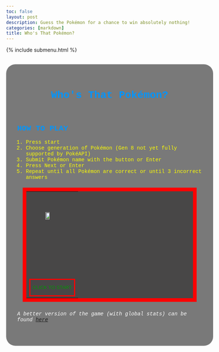 ```yaml
---
toc: false
layout: post
description: Guess the Pokémon for a chance to win absolutely nothing!
categories: [markdown]
title: Who's That Pokémon?
---
```

{% include submenu.html %}
<html lang="en">
    <head>
        <style>
        body.background {
            background-image: url('https://assets.pokemon.com//assets/cms2/img/misc/virtual-backgrounds/masters/forest.jpg');
            background-size: cover;
            background-position: center
        }
        .myDiv {
            border: 0px solid rgb(0, 0, 0);
            padding: 30px;
            background-color: #4d4d4dbe;    
            width: 100%;
            margin: auto;
            border-radius: 25px;
            height:auto;
            font-family:'Courier New', Courier, monospace
        }
        button.myButton {
            height: 100%;
            width: 100%;
            background-color:rgb(72, 71, 71);
            color:rgb(0, 154, 0); 
            border: 3px solid rgb(255, 0, 0);
            margin: auto;
            line-height: 300%;
        }
        .myTable {
            margin:auto;
            width: 90%;
            table-layout: fixed;
            color:rgb(0, 154, 0);
            background-color:rgb(72, 71, 71);
            outline: 10px solid red;
        }
        tr.pokeBox {
            background-image:url('https://i.ibb.co/rQFzcnD/d83htw0-ec490c3b-f7dd-4570-a698-8404a8a12f99.png');
            background-size: cover;
            color:white;
        }
        .buttonRowStyle {
            line-height: 500%;
        }
        .myIMG {
            height: 30%;
            width: 30%;
            display: block;
            margin: 0 auto;
        }
        </style>
    </head>
    <br>
    <body class="background">
    <div class="myDiv">
        <h1 style="color:rgb(0, 149, 255); text-align:center">Who's That Pokémon?</h1>
        <br>
        <h2 style="color:rgb(0, 149, 255)">HOW TO PLAY</h2>
            <ol type="1"> 
                    <li style="color:rgb(255, 255, 0)">Press start</li>
                    <li style="color:rgb(255, 255, 0)">Choose generation of Pokémon (Gen 8 not yet fully supported by PokéAPI)</li>
                    <li style="color:rgb(255, 255, 0)">Submit Pokémon name with the button or Enter</li>
                    <li style="color:rgb(255, 255, 0)">Press Next or Enter</li>
                    <li style="color:rgb(255, 255, 0)">Repeat until all Pokémon are correct or until 3 incorrect answers</li>
                    <!-- I tried to use a <span> for this but FastPages didn't like that so this is what we get. -->
            </ol>
        <br>
        <table class="myTable" id="table">
            <tr class="pokeBox">
                <td colspan=8>
                    <br>
                    <br>
                    <br>
                    <span id="imageBox"><img class="myIMG" src="https://www.freepnglogos.com/uploads/pokeball-png/pokeball-alexa-style-blog-pokemon-inspired-charmander-daily-8.png"></span>
                    <br>
                    <br>
                    <br>
                    <span id="gameInfo"><br><br><br></span>
                </td>
            </tr>
            <tr>
                <td colspan=8 id="inputRow"><br></td>
            </tr>
            <tr>
                <td colspan=8 id="message"><br></td>
            </tr>
            <span class="buttonRowStyle">
                <tr id="rowButtons">  
                    <td colspan=8><button class="myButton" onclick="gameStart()">CLICK TO START</button></td>
                </tr>
            </span>
        </table>
        <br>
        <h6 style="color:white">A better version of the game (with global stats) can be found <a href="https://swag.nighthawkcodingteams.cf/projects/whosthatpokemon/">here</a></h6>
    </div>
    <br>
    </body>
<script>
    // Pokemon variables
    var pokeMin = ""
    var pokeMax = ""
    var pokeName = ""
    var pokeIMG = ""
    var pokeFilteredName = ""
    const gen = ""

    // Game variables
    var randId = 0
    var correct = 0
    var incorrect = 0
    const strikes = 3 // how many user is allowed to get incorrect before losing
    var pokeChecked = ""

    const options = {
      method: 'GET',
    }
    
    var usedIds = []
    const genList = [
        {
            "generation":1,
            "min":1,
            "max":151
        },
        {
            "generation":2,
            "min":152,
            "max":251
        },
        {
            "generation":3,
            "min":252,
            "max":386
        },
        {
            "generation":4,
            "min":387,
            "max":493
        },
        {
            "generation":5,
            "min":494,
            "max":649
        },
        {
            "generation":6,
            "min":650,
            "max":721
        },
        {
            "generation":7,
            "min":722,
            "max":809
        },
        {
            "generation":8,
            "min":810,
            "max":905
        }
    ]

    const pokeUnfiltered = [
        "nidoran-f",
        "nidoran-m",
        "deoxsys-normal",
        "wormadam-plant",
        "porygon-z",
        "giratina-altered",
        "shaymin-land",
        "basculin-red-striped",
        "darmanitan-standard",
        "tornadus-incarnate",
        "thundurus-incarnate",
        "landorus-incarnate",
        "meloetta-aria",
        "meowstic-male",
        "aegislash-shield",
        "pumpkaboo-average",
        "gourgeist-average",
        "zygarde-50",
        "oricorio-baile",
        "lycanroc-midday",
        "wishiwashi-solo",
        "type-null",
        "minior-red-meteor",
        "mimikyu-disguised",
        "toxtricity-amped",
        "eiscue-ice",
        "indeedee-male",
        "morpeko-full-belly",
        "urshifu-single-strike",
        "mr-mime",
        "farfetchd"
    ]
    
    const pokeFiltered = [
        "nidoran",
        "nidoran",
        "deoxsys",
        "wormadam",
        "porygon-Z",
        "giratina",
        "shaymin",
        "basculin",
        "darmanitan",
        "tornadus",
        "thundurus",
        "landorus",
        "meloetta",
        "meowstic",
        "aegislash",
        "pumpkaboo",
        "gourgeist",
        "zygarde",
        "oricorio",
        "lycanroc",
        "wishiwashi",
        "type: Null",
        "minior",
        "mimikyu",
        "toxtricity",
        "eiscue",
        "indeedee",
        "morpeko",
        "urshifu",
        "mr. mime",
        "farfetch'd"
    ]

    function gameStart() {
        document.getElementById('rowButtons').innerHTML = ""
        document.getElementById('message').innerHTML = "Choose a generation"

        for (i in genList) {
            document.getElementById('rowButtons').innerHTML += '\
            <td><button type="button" class="myButton" onclick="genSelect(' + i + ')">Gen' + genList[i]["generation"] + '</button></td> \
            '
        }
    }

    function genSelect(gen) {
        if (gen == 7) {
            document.getElementById('message').innerHTML = "Generation 8 is not currently fully supported by PokéAPI. Please choose another generation"
        }
        else {
        pokeMin = genList[gen]["min"]
        pokeMax = genList[gen]["max"]
        genSelected()
        }
    }

    function enterEvent() {
        if (incorrect != 3) {
            if (pokeChecked == true) {
                nextPokemon()
            }
            else {
                pokeCheck()
            }
        }
        else {
            location.reload()
        }
    }

    function genSelected() {
        document.getElementById('rowButtons').innerHTML = ' \
        <td colspan=4><button type="button" class="myButton" onclick="location.reload()">Restart</button></td> \
        <td colspan=4><button type="button" class="myButton" onclick="enterEvent()" id="continueButton">Submit</button></td> \
        '

        document.getElementById('inputRow').innerHTML = '<input type="text" id="inputBox" style="width:100%">'

        var inputBox = document.getElementById('inputBox')

        inputBox.addEventListener("keypress", function() {
            if (event.key === "Enter") {
                event.preventDefault
                enterEvent()
            }
        })

        document.getElementById('message').innerHTML = "<br>"

        document.getElementById('gameInfo').innerHTML = '\
        <body> \
            Pokémon: <b id="displayedName">???</b>\
            <br> \
            Correct: <b id="displayedCorrect">0/' + (pokeMax - pokeMin + 1) + '</b>\
            <br>\
            Incorrect: <b id="displayedIncorrect">0/' + strikes + '</b> \
        </body> \
        '

        getPokemon(pokeMin, pokeMax)
    }

    function getRandId(min, max) {
        randId = Math.floor(Math.random() * (max - min) + min)

        while (usedIds.includes(randId) == true | randId == 0) {
            randId = Math.floor(Math.random() * (max - min) + min)
        }
        
        return randId
    }

    function getPokemon(pokeMin, pokeMax) {
        fetch('https://pokeapi.co/api/v2/pokemon/' + getRandId(pokeMin, pokeMax), options)
        .then(response => response.json().then(data => {
        pokeName = data.name
        pokeID = data.id
        pokeIMG = data.sprites.front_default

        document.getElementById('imageBox').innerHTML = '<img class="myIMG" src="' + pokeIMG + '">'
        document.getElementById('displayedName').innerHTML = '???'

        if (pokeUnfiltered.includes(pokeName) == true) {
            pokeFilteredName = pokeFiltered[pokeUnfiltered.indexOf(pokeName)]
        }
        else {
            pokeFilteredName = pokeName
        }
        }))
    }

    function pokeCheck(pokeGuess) {
        var pokeGuess = document.getElementById("inputBox").value
        var input = pokeGuess.toLowerCase()

        if (pokeGuess == "") {
            document.getElementById('message').innerHTML = "Please guess something in the box above and press submit or enter"
        }
        else {
            while (pokeChecked == false) {
                if (input == pokeFilteredName) {
                    if (correct < (pokeMax - pokeMin)) {
                    correct += 1
                    document.getElementById('message').innerHTML = pokeGuess + " is correct!"
                    usedIds.push(randId)
                    document.getElementById('continueButton').innerHTML = "Next"
                    }
                    else {
                    correct += 1
                    document.getElementById('message').innerHTML = pokeGuess + " is correct! You win!"
                    document.getElementById('rowButtons').innerHTML = ' \
                    <td colspan=8><button type="button" class="myButton" onclick="location.reload()">Restart</button></td> \
                    '
                    }
                }
                else {
                    if (incorrect < (strikes - 1)) {
                        incorrect += 1
                        document.getElementById('message').innerHTML = pokeGuess + " is incorrect!"
                        document.getElementById('continueButton').innerHTML = "Next"
                    }
                    else {
                        incorrect += 1
                        document.getElementById('message').innerHTML = pokeGuess + " is incorrect! You lose!"
                        document.getElementById('rowButtons').innerHTML = ' \
                        <td colspan=8><button type="button" class="myButton" onclick="location.reload()">Restart</button></td> \
                        '
                    }             
                }
                document.getElementById('displayedCorrect').innerHTML = correct + "/" + (pokeMax - pokeMin + 1)
                document.getElementById('displayedIncorrect').innerHTML = incorrect + "/" + strikes
                document.getElementById('displayedName').innerHTML = pokeFilteredName.charAt(0).toUpperCase() + pokeFilteredName.slice(1)

                pokeChecked = true
            }
        }
    }

    function nextPokemon() {
        if (pokeChecked == true) {
            getPokemon(pokeMin, pokeMax)
            document.getElementById('message').innerHTML = "<br>"
            document.getElementById('inputBox').value = ""
            document.getElementById('continueButton').innerHTML = "Submit"
            pokeChecked = false
        }
        else (
            document.getElementById('message').innerHTML = "Please guess something in the box above and press submit or enter"
        )
    }
</script>
</html>
